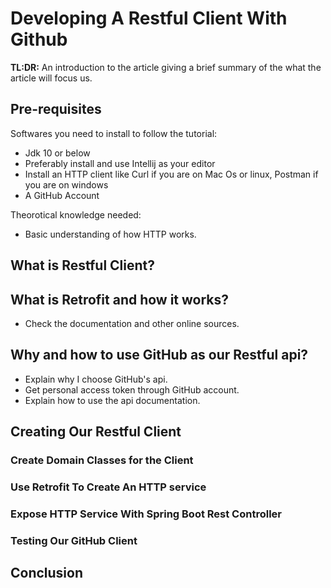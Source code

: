# Developing A Restful Client With Github

**TL:DR:** An introduction to the article giving a brief summary of the what the article 
will focus us.

## Pre-requisites
Softwares you need to install to follow the tutorial:
* Jdk 10 or below
* Preferably install and use Intellij as your editor
* Install an HTTP client like Curl if you are on Mac Os or linux, Postman if you are on windows
* A GitHub Account

Theorotical knowledge needed:
* Basic understanding of how HTTP works.

## What is Restful Client?

## What is Retrofit and how it works?
* Check the documentation and other online sources.

## Why and how to use GitHub as our Restful api?
* Explain why I choose GitHub's api.
* Get personal access token through GitHub account.
* Explain how to use the api documentation.

## Creating Our Restful Client

### Create Domain Classes for the Client

### Use Retrofit To Create An HTTP service

### Expose HTTP Service With Spring Boot Rest Controller

### Testing Our GitHub Client

## Conclusion 